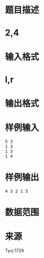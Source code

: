 

# 题目描述



# 2,4



# 输入格式



# l,r



# 输出格式



# 样例输入


<pre>5 3
1 3
1 3
1 4
</pre>

# 样例输出


<pre>4 3 2 1 5</pre>

# 数据范围



# 来源


<p>
Tyvj 1729
</p>
